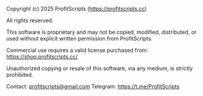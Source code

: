 Copyright (c) 2025 ProfitScripts (https://profitscripts.cc)

All rights reserved.

This software is proprietary and may not be copied, modified, distributed, or used 
without explicit written permission from ProfitScripts.

Commercial use requires a valid license purchased from:
https://shop.profitscripts.cc/

Unauthorized copying or resale of this software, via any medium, is strictly prohibited.

Contact: profitscripts@gmail.com
Telegram: https://t.me/ProfitScripts
